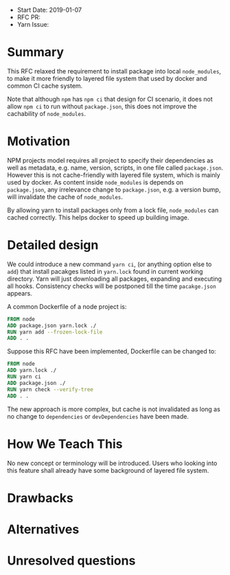 - Start Date: 2019-01-07
- RFC PR:
- Yarn Issue:

# Summary

This RFC relaxed the requirement to install package into local `node_modules`,
to make it more friendly to layered file system that used by docker and
common CI cache system.

Note that although `npm` has `npm ci` that design for CI scenario, it does
not allow `npm ci` to run without `package.json`, this does not improve the
cachability of `node_modules`.

# Motivation

NPM projects model requires all project to specify their dependencies as well
as metadata, e.g. name, version, scripts, in one file called `package.json`.
However this is not cache-friendly with layered file system, which is mainly
used by docker. As content inside `node_modules` is depends on `package.json`,
any irrelevance change to `package.json`, e.g. a version bump, will invalidate
the cache of `node_modules`.

By allowing yarn to install packages only from a lock file, `node_modules` can
cached correctly. This helps docker to speed up building image.

# Detailed design

We could introduce a new command `yarn ci`, (or anything option else to `add`)
that install pacakges listed in `yarn.lock` found in current working directory.
Yarn will just downloading all packages, expanding and executing all hooks.
Consistency checks will be postponed till the time `pacakge.json` appears.

A common Dockerfile of a node project is:

```Dockerfile
FROM node
ADD package.json yarn.lock ./
RUN yarn add --frozen-lock-file
ADD . .
```

Suppose this RFC have been implemented, Dockerfile can be changed to:

```Dockerfile
FROM node
ADD yarn.lock ./
RUN yarn ci
ADD package.json ./
RUN yarn check --verify-tree
ADD . .
```

The new approach is more complex, but cache is not invalidated as long as
no change to `dependencies` or `devDependencies` have been made.


# How We Teach This

No new concept or terminology will be introduced. Users who looking into this
feature shall already have some background of layered file system.

# Drawbacks



# Alternatives


# Unresolved questions

